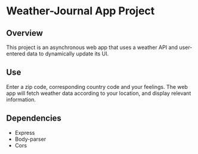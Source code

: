 # Weather-Journal App Project

## Overview
This project is an asynchronous web app that uses a weather API and user-entered data to dynamically update its UI.

## Use
Enter a zip code, corresponding country code and your feelings. The web app will fetch weather data according to your location, and display relevant information.

## Dependencies
* Express
* Body-parser
* Cors
